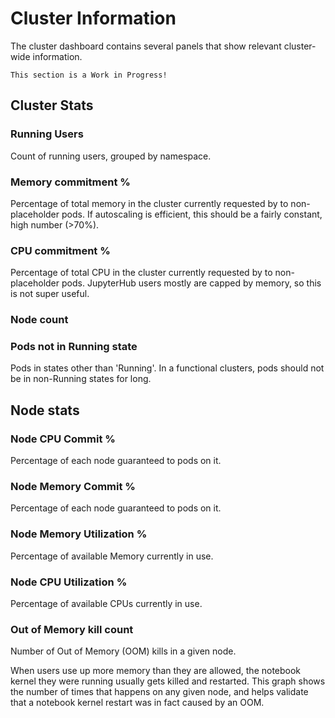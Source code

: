 # Cluster Information

The cluster dashboard contains several panels that show relevant cluster-wide information.

```{warning}
This section is a Work in Progress!
```

## Cluster Stats

### Running Users

Count of running users, grouped by namespace.

### Memory commitment %

Percentage of total memory in the cluster currently requested by to non-placeholder pods.
If autoscaling is efficient, this should be a fairly constant, high number (>70%).

### CPU commitment %

Percentage of total CPU in the cluster currently requested by to non-placeholder pods.
JupyterHub users mostly are capped by memory, so this is not super useful.

### Node count

### Pods not in Running state

Pods in states other than 'Running'.
In a functional clusters, pods should not be in non-Running states for long.

## Node stats

### Node CPU Commit %

Percentage of each node guaranteed to pods on it.

### Node Memory Commit %

Percentage of each node guaranteed to pods on it.

### Node Memory Utilization %

Percentage of available Memory currently in use.

### Node CPU Utilization %

Percentage of available CPUs currently in use.

### Out of Memory kill count

Number of Out of Memory (OOM) kills in a given node.

When users use up more memory than they are allowed, the notebook kernel they
were running usually gets killed and restarted. This graph shows the number of times
that happens on any given node, and helps validate that a notebook kernel restart was
in fact caused by an OOM.
